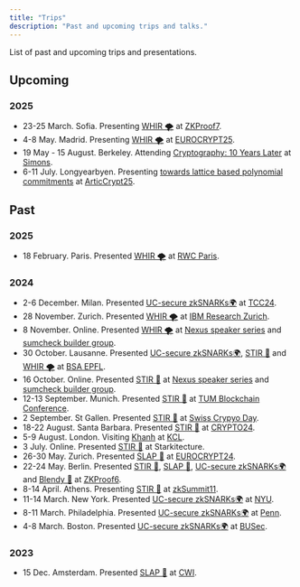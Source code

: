 ```yaml
---
title: "Trips"
description: "Past and upcoming trips and talks."
---
```


List of past and upcoming trips and presentations. 

## Upcoming

### 2025
- 23-25 March. Sofia. Presenting [WHIR 🌪️](/papers/whir) at [ZKProof7](https://zkproof.org/events/zkproof-7-sofia/).
- 4-8 May. Madrid. Presenting [WHIR 🌪️](/papers/whir) at [EUROCRYPT25](https://eurocrypt.iacr.org/2025/).
- 19 May - 15 August. Berkeley. Attending [Cryptography: 10 Years Later](https://simons.berkeley.edu/programs/cryptography-10-years-later-obfuscation-proof-systems-secure-computation) at [Simons](https://simons.berkeley.edu/homepage).
- 6-11 July. Longyearbyen. Presenting [towards lattice based polynomial commitments](/papers/towards-pcs) at [ArticCrypt25](https://simula-uib.com/arcticcrypt2025/).

## Past
### 2025
- 18 February. Paris. Presented [WHIR 🌪️](/papers/whir) at [RWC Paris](https://cryptography.paris).
### 2024
- 2-6 December. Milan. Presented [UC-secure zkSNARKs🌍](/papers/uc-snarks) at [TCC24](https://tcc.iacr.org/2024/).
- 28 November. Zurich. Presented [WHIR 🌪️](/papers/whir) at [IBM Research Zurich](https://research.ibm.com/labs/zurich).
- 8 November. Online. Presented [WHIR 🌪️](/papers/whir) at [Nexus speaker series](https://nexus.xyz/) and [sumcheck builder group](https://hackmd.io/@ap95hIPHTcCFbPYZ5pRs5g/S1aHQ9ga0).
- 30 October. Lausanne. Presented [UC-secure zkSNARKs🌍](/papers/uc-snarks), [STIR 🥣](/papers/stir) and [WHIR 🌪️](/papers/whir) at [BSA EPFL](https://lu.ma/7uu1085t). 
- 16 October. Online. Presented [STIR 🥣](/papers/stir) at [Nexus speaker series](https://nexus.xyz/) and [sumcheck builder group](https://hackmd.io/@ap95hIPHTcCFbPYZ5pRs5g/S1aHQ9ga0).
- 12-13 September. Munich. Presented [STIR 🥣](/papers/stir) at [TUM Blockchain Conference](https://conference.tum-blockchain.com).
- 2 September. St Gallen. Presented [STIR 🥣](/papers/stir) at [Swiss Crypyo Day](https://swisscryptoday.github.io/2024/).
- 18-22 August. Santa Barbara. Presented [STIR 🥣](/papers/stir) at [CRYPTO24](https://crypto.iacr.org/2024/).
- 5-9 August. London. Visiting [Khanh](https://khanhcrypto.github.io/) at [KCL](https://www.kcl.ac.uk/). 
- 3 July. Online. Presented [STIR 🥣](/papers/stir) at Starkitecture.
- 26-30 May. Zurich. Presented [SLAP 👋](/papers/slap) at [EUROCRYPT24](https://eurocrypt.iacr.org/2024/).
- 22-24 May. Berlin. Presented [STIR 🥣](/papers/stir), [SLAP 👋](/papers/slap), [UC-secure zkSNARKs🌍](/papers/uc-snarks) and [Blendy 🍹](/papers/blendy-sumcheck/) at [ZKProof6](https://zkproof.org/events/zkproof-6-berlin/).
- 8-14 April. Athens. Presenting [STIR 🥣](/papers/stir) at [zkSummit11](https://www.zksummit.com/).
- 11-14 March. New York. Presented [UC-secure zkSNARKs🌍](/papers/uc-snarks) at [NYU](https://cs.nyu.edu/home/index.html).
- 8-11 March. Philadelphia. Presented [UC-secure zkSNARKs🌍](/papers/uc-snarks) at [Penn](https://www.upenn.edu/).
- 4-8 March. Boston. Presented [UC-secure zkSNARKs🌍](/papers/uc-snarks) at [BUSec](https://www.bu.edu/cs/groups/busec/).

### 2023

- 15 Dec. Amsterdam. Presented [SLAP 👋](/papers/slap) at [CWI](https://www.cwi.nl/en/).

